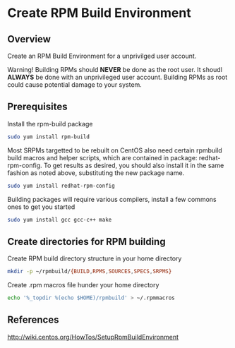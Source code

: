 # Create RPM Build Environment

Overview
--------
Create an RPM Build Environment for a unprivilged user account.

Warning! Building RPMs should **NEVER** be done as the root user.  It shoudl **ALWAYS** be done with an unprivileged user account.  Building RPMs as root could cause potential damage to your system.

Prerequisites
-------------

Install the rpm-build package
```bash
sudo yum install rpm-build
```

Most SRPMs targetted to be rebuilt on CentOS also need certain rpmbuild build macros and helper scripts, which are contained in package: redhat-rpm-config. To get results as desired, you should also install it in the same fashion as noted above, substituting the new package name.
```bash 
sudo yum install redhat-rpm-config
```

Building packages will require various compilers, install a few commons ones to get you started
```bash
sudo yum install gcc gcc-c++ make
```

Create directories for RPM building
-----------------------------------

Create RPM build directory structure in your home directory
```bash
mkdir -p ~/rpmbuild/{BUILD,RPMS,SOURCES,SPECS,SRPMS}
```

Create .rpm macros file hunder your home directory
```bash
echo '%_topdir %(echo $HOME)/rpmbuild' > ~/.rpmmacros
```

References
----------
http://wiki.centos.org/HowTos/SetupRpmBuildEnvironment


